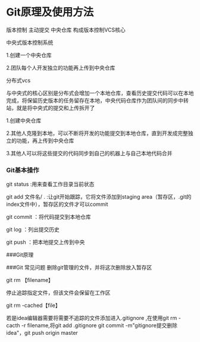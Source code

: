 # Git原理及使用方法
版本控制 主动提交 中央仓库 构成版本控制VCS核心

中央式版本控制系统

1.创建一个中央仓库

2.团队每个人开发独立的功能再上传到中央仓库

分布式vcs

与中央式的核心区别是分布式会增加一个本地仓库，查看历史提交代码可以在本地完成，将保留历史版本的任务留存在本地，中央代码仓库作为团队间的同步中转站，就是将中央式的提交和上传拆开了

1.创建中央仓库

2.其他人克隆到本地，可以不断将开发的功能提交到本地仓库，直到开发成完整独立的功能，再上传到中央仓库

3.其他人可以将这些提交的代码同步到自己的机器上与自己本地代码合并

### Git基本操作
git status :用来查看工作目录当前状态

git add 文件名/ . :让git开始跟踪，它将文件添加到staging area（暂存区，.git的index文件中），暂存区的文件才可以commit

git commit ：将代码提交到本地仓库

git log ：列出提交历史

git push ：把本地提交上传到中央

###Git原理



###Git 常见问题
删除git管理的文件，并将这次删除放入暂存区

git rm 【filename】

停止追踪指定文件，但该文件会保留在工作区

git rm -cached【file】

若是idea编辑器需要将需要不追踪的文件添加进入.gitignore
,在使用git rm -cacth -r filename,将git add .gitignore
git commit -m"gitignore提交删除idea"，git push origin master










